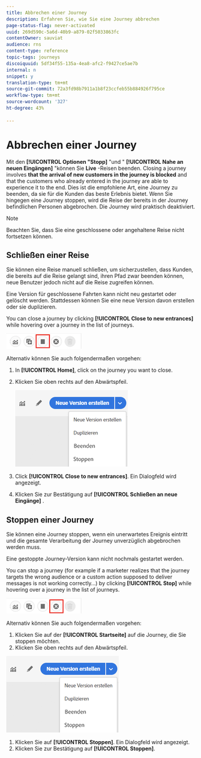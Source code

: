 ```yaml
---
title: Abbrechen einer Journey
description: Erfahren Sie, wie Sie eine Journey abbrechen
page-status-flag: never-activated
uuid: 269d590c-5a6d-40b9-a879-02f5033863fc
contentOwner: sauviat
audience: rns
content-type: reference
topic-tags: journeys
discoiquuid: 5df34f55-135a-4ea8-afc2-f9427ce5ae7b
internal: n
snippet: y
translation-type: tm+mt
source-git-commit: 72a3fd98b7911a1b8f23ccfeb55b884926f795ce
workflow-type: tm+mt
source-wordcount: '327'
ht-degree: 43%

---
```



# Abbrechen einer Journey

Mit den **[!UICONTROL Optionen &quot;Stopp]** &quot;und &quot; **[!UICONTROL Nahe an neuen Eingängen]** &quot;können Sie **Live** -Reisen beenden. Closing a journey involves **that the arrival of new customers in the journey is blocked** and that the customers who already entered in the journey are able to experience it to the end. Dies ist die empfohlene Art, eine Journey zu beenden, da sie für die Kunden das beste Erlebnis bietet. Wenn Sie hingegen eine Journey stoppen, wird die Reise der bereits in der Journey befindlichen Personen abgebrochen. Die Journey wird praktisch deaktiviert.

>[!NOTE]
>
>Beachten Sie, dass Sie eine geschlossene oder angehaltene Reise nicht fortsetzen können.

## Schließen einer Reise

Sie können eine Reise manuell schließen, um sicherzustellen, dass Kunden, die bereits auf die Reise gelangt sind, ihren Pfad zwar beenden können, neue Benutzer jedoch nicht auf die Reise zugreifen können.

Eine Version für geschlossene Fahrten kann nicht neu gestartet oder gelöscht werden. Stattdessen können Sie eine neue Version davon erstellen oder sie duplizieren.

You can close a journey by clicking **[!UICONTROL Close to new entrances]** while hovering over a journey in the list of journeys.

![](../assets/do-not-localize/journey-finish-quick-action.png)

Alternativ können Sie auch folgendermaßen vorgehen:

1. In **[!UICONTROL Home]**, click on the journey you want to close.
1. Klicken Sie oben rechts auf den Abwärtspfeil.

   ![](../assets/finish_drop_down_list.png)

1. Click **[!UICONTROL Close to new entrances]**. Ein Dialogfeld wird angezeigt.
1. Klicken Sie zur Bestätigung auf **[!UICONTROL Schließen an neue Eingänge]** .

## Stoppen einer Journey

Sie können eine Journey stoppen, wenn ein unerwartetes Ereignis eintritt und die gesamte Verarbeitung der Journey unverzüglich abgebrochen werden muss.

Eine gestoppte Journey-Version kann nicht nochmals gestartet werden.

You can stop a journey (for example if a marketer realizes that the journey targets the wrong audience or a custom action supposed to deliver messages is not working correctly…) by clicking **[!UICONTROL Stop]** while hovering over a journey in the list of journeys.

![](../assets/do-not-localize/journey-stop-quick-action.png)

Alternativ können Sie auch folgendermaßen vorgehen:

1. Klicken Sie auf der **[!UICONTROL Startseite]** auf die Journey, die Sie stoppen möchten.
1. Klicken Sie oben rechts auf den Abwärtspfeil.

![](../assets/finish_drop_down_list.png)

1. Klicken Sie auf **[!UICONTROL Stoppen]**. Ein Dialogfeld wird angezeigt.
1. Klicken Sie zur Bestätigung auf **[!UICONTROL Stoppen]**.
